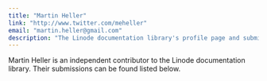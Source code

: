 ```yaml
---
title: "Martin Heller"
link: "http://www.twitter.com/meheller"
email: "martin.heller@gmail.com"
description: "The Linode documentation library's profile page and submission listing for Martin Heller"
---
```


Martin Heller is an independent contributor to the Linode documentation library. Their submissions can be found listed below.